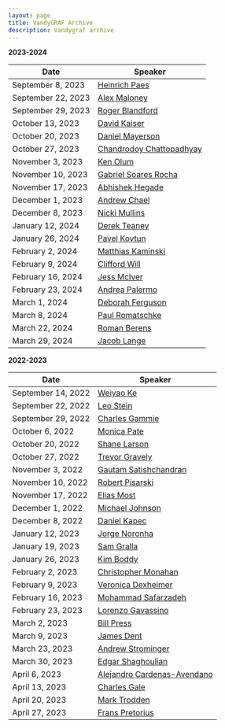```yaml
---
layout: page
title: VandyGRAF Archive 
description: Vandygraf archive 
---
```


**2023-2024**

| Date         | Speaker                                                      |
|--------------|--------------------------------------------------------------|
| September 8, 2023   | <a href="archived-speakers/heinrich-paes"> Heinrich Paes </a>    |
| September 22, 2023  | <a href="archived-speakers/alex-maloney"> Alex Maloney </a>      |
| September 29, 2023  | <a href="archived-speakers/roger-blandford"> Roger Blandford </a>|
| October 13, 2023    | <a href="archived-speakers/david-kaiser"> David Kaiser </a>      |
| October 20, 2023    | <a href="archived-speakers/daniel-mayerson"> Daniel Mayerson </a>|
| October 27, 2023    | <a href="archived-speakers/chandrodoy-chattopadhyay"> Chandrodoy Chattopadhyay </a>|
| November 3, 2023    | <a href="archived-speakers/ken-olum"> Ken Olum </a>|
| November 10, 2023   | <a href="archived-speakers/gabriel-soares-rocha"> Gabriel Soares Rocha </a>|
| November 17, 2023   | <a href="archived-speakers/abhishek-hegade"> Abhishek Hegade </a>|
| December 1, 2023    | <a href="archived-speakers/andrew-chael"> Andrew Chael </a>|
| December 8, 2023    | <a href="archived-speakers/nicki-mullins"> Nicki Mullins </a>|
| January 12, 2024    | <a href="archived-speakers/derek-teaney"> Derek Teaney </a>|
| January 26, 2024    | <a href="archived-speakers/pavel-kovtun"> Pavel Kovtun </a>|
| February 2, 2024    | <a href="archived-speakers/matthias-kaminski"> Matthias Kaminski </a>|
| February 9, 2024    | <a href="archived-speakers/clifford-will"> Clifford Will </a>|
| February 16, 2024   | <a href="archived-speakers/jess-mciver"> Jess McIver </a>|
| February 23, 2024   | <a href="archived-speakers/andrea-palermo"> Andrea Palermo </a>|
| March 1, 2024       | <a href="archived-speakers/deborah-ferguson"> Deborah Ferguson </a>|
| March 8, 2024       | <a href="archived-speakers/paul-romatschke"> Paul Romatschke </a>|
| March 22, 2024      | <a href="archived-speakers/roman-berens"> Roman Berens </a>|
| March 29, 2024      | <a href="archived-speakers/jacob-lange"> Jacob Lange </a>|


**2022-2023**

| Date         | Speaker                                                      |
|--------------|--------------------------------------------------------------|
| September 14, 2022 | <a href="archived-speakers/2022-2023/weiyao-ke"> Weiyao Ke </a>                         |
| September 22, 2022 | <a href="archived-speakers/2022-2023/leo-stein"> Leo Stein </a>                         |
| September 29, 2022 | <a href="archived-speakers/2022-2023/charles-gammie"> Charles Gammie </a>               |
| October 6, 2022    | <a href="archived-speakers/2022-2023/monica-pate"> Monica Pate </a>                     |
| October 20, 2022   | <a href="archived-speakers/2022-2023/shane-larson"> Shane Larson </a>                   |
| October 27, 2022   | <a href="archived-speakers/2022-2023/trevor-gravely"> Trevor Gravely </a>               |
| November 3, 2022   | <a href="archived-speakers/2022-2023/gautam-satishchandran"> Gautam Satishchandran </a> |
| November 10, 2022  | <a href="archived-speakers/2022-2023/robert-pisarski"> Robert Pisarski </a>             |
| November 17, 2022  | <a href="archived-speakers/2022-2023/elias-most"> Elias Most </a>                       |
| December 1, 2022   | <a href="archived-speakers/2022-2023/michael-johnson"> Michael Johnson </a>             |
| December 8, 2022   | <a href="archived-speakers/2022-2023/daniel-kapec"> Daniel Kapec </a>                   |
| January 12, 2023   | <a href="archived-speakers/2022-2023/jorge-noronha"> Jorge Noronha </a>                 |
| January 19, 2023   | <a href="archived-speakers/2022-2023/sam-gralla"> Sam Gralla </a>                       |
| January 26, 2023   | <a href="archived-speakers/2022-2023/kim-boddy"> Kim Boddy </a>                         |
| February 2, 2023   | <a href="archived-speakers/2022-2023/christopher-monahan"> Christopher Monahan </a>     |
| February 9, 2023   | <a href="archived-speakers/2022-2023/veronica-dexheimer"> Veronica Dexheimer </a>       |
| February 16, 2023  | <a href="archived-speakers/2022-2023/mohammad-safarzadeh"> Mohammad Safarzadeh </a>     |
| February 23, 2023  | <a href="archived-speakers/2022-2023/lorenzo-gavassino"> Lorenzo Gavassino </a>         |
| March 2, 2023      | <a href="archived-speakers/2022-2023/bill-press"> Bill Press </a>                       |
| March 9, 2023      | <a href="archived-speakers/2022-2023/james-dent"> James Dent </a>                       |
| March 23, 2023     | <a href="archived-speakers/2022-2023/andrew-strominger"> Andrew Strominger </a>         |
| March 30, 2023     | <a href="archived-speakers/2022-2023/edgar-shaghoulian"> Edgar Shaghoulian </a>         |
| April 6, 2023      | <a href="archived-speakers/2022-2023/alejandro-cardenas-avendano"> Alejandro Cardenas-Avendano </a>         |
| April 13, 2023     | <a href="archived-speakers/2022-2023/charles-gale"> Charles Gale </a>         |
| April 20, 2023     | <a href="archived-speakers/2022-2023/mark-trodden"> Mark Trodden </a>         |
| April 27, 2023     | <a href="archived-speakers/2022-2023/frans-pretorius"> Frans Pretorius </a>         |
